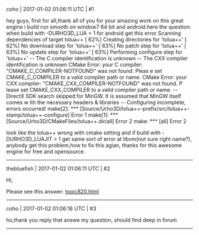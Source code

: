 coho | 2017-01-02 01:06:11 UTC | #1

hey guys,
first for all,thank all of you for your amazing work on this great engine 
i build  run smooth on window7 64 bit and android.here the question:
when build with -DURHO3D_LUA = 1 for android 
get this error
Scanning dependencies of target tolua++
[ 62%] Creating directories for 'tolua++'
[ 62%] No download step for 'tolua++'
[ 63%] No patch step for 'tolua++'
[ 63%] No update step for 'tolua++'
[ 63%] Performing configure step for 'tolua++'
-- The C compiler identification is unknown
-- The CXX compiler identification is unknown
CMake Error: your C compiler: "CMAKE_C_COMPILER-NOTFOUND" was not found.   Pleas
e set CMAKE_C_COMPILER to a valid compiler path or name.
CMake Error: your CXX compiler: "CMAKE_CXX_COMPILER-NOTFOUND" was not found.   P
lease set CMAKE_CXX_COMPILER to a valid compiler path or name.
-- DirectX SDK search skipped for MinGW. It is assumed that MinGW itself comes w
ith the necessary headers & libraries
-- Configuring incomplete, errors occurred!
make[2]: *** [Source/Urho3D/tolua++-prefix/src/tolua++-stamp/tolua++-configure]
Error 1
make[1]: *** [Source/Urho3D/CMakeFiles/tolua++.dir/all] Error 2
make: *** [all] Error 2

look like the tolua++ wrong with cmake setting and if build with  -DURHO3D_LUAJIT = 1
get same sort of error at libvm(not sure right name?), anybody get this problem,how to fix this
agian, thanks for this awesome  engine for free and opensource.

-------------------------

thebluefish | 2017-01-02 01:06:11 UTC | #2

Hi,

Please see this answer: [topic820.html](http://discourse.urho3d.io/t/i-cant-build-urho3d-with-lua-on-android/801/1)

-------------------------

coho | 2017-01-02 01:06:16 UTC | #3

ho,thank you reply that answe my question,
should find deep in forum

-------------------------

